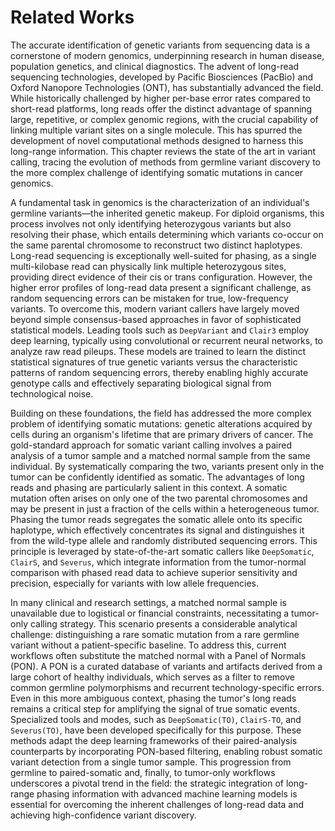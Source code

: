 # Related Works

The accurate identification of genetic variants from sequencing data is a cornerstone of modern genomics, underpinning research in human disease, population genetics, and clinical diagnostics. The advent of long-read sequencing technologies, developed by Pacific Biosciences (PacBio) and Oxford Nanopore Technologies (ONT), has substantially advanced the field. While historically challenged by higher per-base error rates compared to short-read platforms, long reads offer the distinct advantage of spanning large, repetitive, or complex genomic regions, with the crucial capability of linking multiple variant sites on a single molecule. This has spurred the development of novel computational methods designed to harness this long-range information. This chapter reviews the state of the art in variant calling, tracing the evolution of methods from germline variant discovery to the more complex challenge of identifying somatic mutations in cancer genomics.

A fundamental task in genomics is the characterization of an individual's germline variants—the inherited genetic makeup. For diploid organisms, this process involves not only identifying heterozygous variants but also resolving their phase, which entails determining which variants co-occur on the same parental chromosome to reconstruct two distinct haplotypes. Long-read sequencing is exceptionally well-suited for phasing, as a single multi-kilobase read can physically link multiple heterozygous sites, providing direct evidence of their cis or trans configuration. However, the higher error profiles of long-read data present a significant challenge, as random sequencing errors can be mistaken for true, low-frequency variants. To overcome this, modern variant callers have largely moved beyond simple consensus-based approaches in favor of sophisticated statistical models. Leading tools such as `DeepVariant` and `Clair3` employ deep learning, typically using convolutional or recurrent neural networks, to analyze raw read pileups. These models are trained to learn the distinct statistical signatures of true genetic variants versus the characteristic patterns of random sequencing errors, thereby enabling highly accurate genotype calls and effectively separating biological signal from technological noise.

Building on these foundations, the field has addressed the more complex problem of identifying somatic mutations: genetic alterations acquired by cells during an organism's lifetime that are primary drivers of cancer. The gold-standard approach for somatic variant calling involves a paired analysis of a tumor sample and a matched normal sample from the same individual. By systematically comparing the two, variants present only in the tumor can be confidently identified as somatic. The advantages of long reads and phasing are particularly salient in this context. A somatic mutation often arises on only one of the two parental chromosomes and may be present in just a fraction of the cells within a heterogeneous tumor. Phasing the tumor reads segregates the somatic allele onto its specific haplotype, which effectively concentrates its signal and distinguishes it from the wild-type allele and randomly distributed sequencing errors. This principle is leveraged by state-of-the-art somatic callers like `DeepSomatic`, `ClairS`, and `Severus`, which integrate information from the tumor-normal comparison with phased read data to achieve superior sensitivity and precision, especially for variants with low allele frequencies.

In many clinical and research settings, a matched normal sample is unavailable due to logistical or financial constraints, necessitating a tumor-only calling strategy. This scenario presents a considerable analytical challenge: distinguishing a rare somatic mutation from a rare germline variant without a patient-specific baseline. To address this, current workflows often substitute the matched normal with a Panel of Normals (PON). A PON is a curated database of variants and artifacts derived from a large cohort of healthy individuals, which serves as a filter to remove common germline polymorphisms and recurrent technology-specific errors. Even in this more ambiguous context, phasing the tumor's long reads remains a critical step for amplifying the signal of true somatic events. Specialized tools and modes, such as `DeepSomatic(TO)`, `ClairS-TO`, and `Severus(TO)`, have been developed specifically for this purpose. These methods adapt the deep learning frameworks of their paired-analysis counterparts by incorporating PON-based filtering, enabling robust somatic variant detection from a single tumor sample. This progression from germline to paired-somatic and, finally, to tumor-only workflows underscores a pivotal trend in the field: the strategic integration of long-range phasing information with advanced machine learning models is essential for overcoming the inherent challenges of long-read data and achieving high-confidence variant discovery.